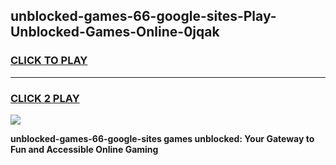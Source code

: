 
## unblocked-games-66-google-sites-Play-Unblocked-Games-Online-0jqak
<h3>
<a href="https://premium76.site?title=unblocked-games-66-google-sites&ref=25A">CLICK TO PLAY</a></h3>
<hr>

<h3>
<a href="https://premium76.site?title=unblocked-games-66-google-sites&ref=25A">CLICK 2 PLAY</a>
  
</h3>

<a href="https://premium76.site?title=unblocked-games-66-google-sites&ref=25A"><img src="https://clearcache.store/games.png"></a>


**unblocked-games-66-google-sites games unblocked: Your Gateway to Fun and Accessible Online Gaming**
